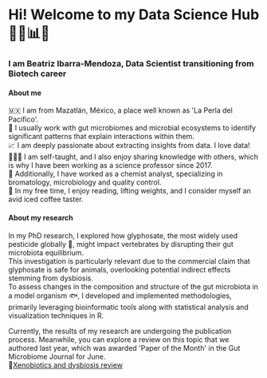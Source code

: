 # Hi! Welcome to my Data Science Hub 🖖🚀📊✨

### I am Beatriz Ibarra-Mendoza, Data Scientist transitioning from Biotech career


#### About me
🇲🇽 I am from Mazatlán, México, a place well known as 'La Perla del Pacífico'.  
🧬 I usually work with gut microbiomes and microbial ecosystems to identify significant patterns that explain interactions within them.  
📈 I am deeply passionate about extracting insights from data. I love data!  
👩🏽‍🏫 I am self-taught, and I also enjoy sharing knowledge with others, which is why I have been working as a science professor since 2017.  
🧫 Additionally, I have worked as a chemist analyst, specializing in bromatology, microbiology and quality control.  
🧋 In my free time, I enjoy reading, lifting weights, and I consider myself an avid iced coffee taster.

#### About my research
In my PhD research, I explored how glyphosate, the most widely used pesticide globally 🌱, might impact vertebrates by disrupting their gut microbiota equilibrium.  
This investigation is particularly relevant due to the commercial claim that glyphosate is safe for animals, overlooking potential indirect effects stemming from dysbiosis.  
To assess changes in the composition and structure of the gut microbiota in a model organism 🐟, I developed and implemented methodologies, primarily leveraging bioinformatic tools along with statistical analysis and visualization techniques in R.  

Currently, the results of my research are undergoing the publication process. Meanwhile, you can explore a review on this topic that we authored last year, which was awarded 'Paper of the Month' in the Gut Microbiome Journal for June.  
📍[Xenobiotics and dysbiosis review](https://www.cambridge.org/core/journals/gut-microbiome/article/microbial-gut-dysbiosis-induced-by-xenobiotics-in-model-organisms-and-the-relevance-of-experimental-criteria-a-minireview/6FE5B5B363A881BC9CD74AD59475B297)


